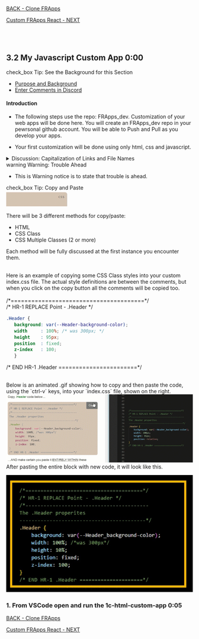 <!-- ------------------------------------------------------------------------- -->

<div class="page-back">

[BACK - Clone FRApps](/Setup/fr0103_Clone-FR-Apps.md)
</div><div class="page-next">

[Custom FRApps React - NEXT](/Setup/fr020300_My-React-Custom-App.md)
</div><div style="margin-top:35px">&nbsp;</div> 
 
<!-- ------------------------------------------------------------------------- -->

## 3.2 My Javascript Custom App 0:00 <!-- {docsify-ignore} -->
<div class="notice-tip">

  <div class="notice-tip-header">
    <span class="google-icon">check_box</span> <!-- or check -->
    Tip: See the Background for this Section
  </div>

- [Purpose and Background](../Setup/purposes/pfr0104_Custom-FR-Apps-HTML.md)
- [Enter Comments in Discord](https://discord.com/channels/928752444316483585/931216956827250709)

#### Introduction  
- The following steps use the repo: FRApps_dev. Customization of your web apps will be done here. You will create an FRApps_dev repo in your pewrsonal github account. You will be able to Push and Pull as you develop your apps.

- Your first customization will be done using only html, css and javascript. 

<!-- ------------------------------------------------------------------------- -->

<details class="notice-info">
  <summary class="notice-info-header">Discussion: Capitalization of Links and File Names</summary>
  <div class="notice-info-popup">

- In this tutorial please be careful to use the Exact Spelling and Capitalization. You will be using Windows, Unix and GitBash command prompts. Improper captialization will cause commands to fail. Some examples are: Local_Admin, myProject, repos, remotes and .ssh.
- This documentation was produced in 2021-2022. You will experience differences in some of the pictures due to the changes made over time by the developers of the softwares and web sites that are used.
- We recommend that you copy and paste code snippets from the documentation into your workstation/server. This will reduce the errors caused by hand typing.
Hover over the snippet and click copy, then paste as appropriate.

  </div>  
</details>

<!-- ------------------------------------------------------------------------- -->

<div class="notice-warning"><!-- aka a Warning Notice -->
  <div class="notice-warning-header">
    <span class="google-icon">warning</span> <!-- or check -->
    Warning: Trouble Ahead  
  </div>
  
- This is Warning notice is to state that trouble is ahead.

</div>

<!-- ------------------------------------------------------------------------- -->
</div>

<div class="notice-tip">

  <div class="notice-tip-header">
    <span class="google-icon">check_box</span> <!-- or check -->
    Tip: Copy and Paste  
  </div>

<!--<img class="shadow-border" style=border:none; src="FRApps/assets/images/md-images/BasicCopyHTML.gif">-->
<img class="shadow-border" style=border:none; src="FRApps/assets/images/md-images/BasicCopyCSS.gif">

There will be 3 different methods for copy/paste:<br>
- HTML
- CSS Class
- CSS Multiple Classes (2 or more)

Each method will be fully discussed at the first instance you encounter them.
</div>

<!-- ------------------------------------------------------------------------- -->

<br>
Here is an example of copying some CSS Class styles into your custom index.css file.  
The actual style definitions are between the comments, but when you click on the copy button
all the comments will be copied too. 
<br><br>

<div class="replace-code-point">
/*=======================================*/<br>
/* HR-1 REPLACE Point - .Header */

```css
.Header {
   background: var(--Header-background-color);
   width     : 100%; /* was 300px; */
   height    : 95px; 
   position  : fixed;
   z-index   : 100; 
   }
```
 /* END HR-1 .Header =======================*/<br> 
</div>

<!-- ------------------------------------------------------------------------- -->

<br>
Below is an animated .gif showing how to copy and then paste the code, using the `ctrl-v` keys, into your `index.css` file, shown on the right.

<img class="shadow-border" src="FRApps/assets/images/md-images/BasicCopyPasteCSS_2.gif">

<br>
After pasting the entire block with new code, it will look like this.

<img class="shadow-border" src="FRApps/assets/images/md-images/BasicLargeBlocksImage4a.jpg"><br>

<!-- ------------------------------------------------------------------------- -->

### 1. From VSCode open and run the 1c-html-custom-app 0:05
 

<!-- ------------------------------------------------------------------------- -->

<div class="page-back">

[BACK - Clone FRApps](/Setup/fr0103_Clone-FR-Apps.md)
</div><div class="page-next">

[Custom FRApps React - NEXT](/Setup/fr020300_My-React-Custom-App.md)

</div>


